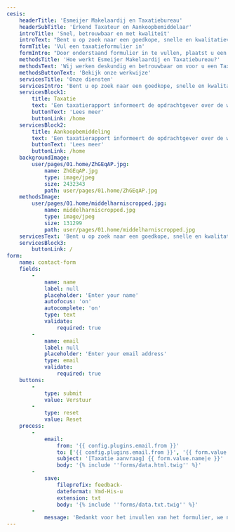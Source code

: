 ```yaml
---
cesis:
    headerTitle: 'Esmeijer Makelaardij en Taxatiebureau'
    headerSubTitle: 'Erkend Taxateur en Aankoopbemiddelaar'
    introTitle: 'Snel, betrouwbaar en met kwaliteit'
    introText: "Bent u op zoek naar een goedkope, snelle en kwalitatieve taxateur om uw huis of bedrijfspand te laten taxeren? Dan bent u bij Esmeijer Makelaardij en Taxatieburo aan het goede adres!\r\n\r\nVia deze website kunt u een taxatieaanvraag direct bij ons plaatsen. Indien u nog specifieke vragen of opmerkingen heeft, dan kunt u ons bellen op 0187 490143"
    formTitle: 'Vul een taxatieformulier in'
    formIntro: "Door onderstaand formulier in te vullen, plaatst u een taxatieaanvraag bij Esmeijer Makelaardij en Taxatieburo. Deze taxatie wordt uitgevoerd door een gecertificeerde en/of beëdigde taxateur.\r\n\r\nNa ontvangst van uw gegevens, nemen wij binnen 1 werkdag contact met u op voor het maken van een afspraak."
    methodsTitle: 'Hoe werkt Esmeijer Makelaardij en Taxatiebureau?'
    methodsText: 'Wij werken deskundig en betrouwbaar om voor u een Taxatierapport binnen 5 werkdagen klaar te hebben. Uiteraard taxeert Esmeijer Makelaardij en Taxatieburo ook bedrijfsobjecten. Bent u op zoek naar een goedkope, snelle en kwalitatieve taxateur om uw huis of bedrijfspand te laten taxeren? Dan bent u bij Esmeijer Makelaardij en Taxatieburo aan het goede adres!'
    methodsButtonText: 'Bekijk onze werkwijze'
    servicesTitle: 'Onze diensten'
    servicesIntro: 'Bent u op zoek naar een goedkope, snelle en kwalitatieve taxateur om uw huis of bedrijfspand te laten taxeren? Dan bent u bij Esmeijer Makelaardij en Taxatieburo aan het goede adres!'
    servicesBlock1:
        title: Taxatie
        text: 'Een taxatierapport informeert de opdrachtgever over de waarde van de getaxeerde onroerende zaak. Het doel van de taxatie kan verschillen. Zo kan men een taxatie laten uitvoeren wanneer men van plan is een woning te kopen, te verbouwen of te verzekeren.'
        buttonText: 'Lees meer'
        buttonLink: /home
    servicesBlock2:
        title: Aankoopbemiddeling
        text: 'Een taxatierapport informeert de opdrachtgever over de waarde van de getaxeerde onroerende zaak. Het doel van de taxatie kan verschillen. Zo kan men een taxatie laten uitvoeren wanneer men van plan is een woning te kopen, te verbouwen of te verzekeren.'
        buttonText: 'Lees meer'
        buttonLink: /home
    backgroundImage:
        user/pages/01.home/ZhGEqAP.jpg:
            name: ZhGEqAP.jpg
            type: image/jpeg
            size: 2432343
            path: user/pages/01.home/ZhGEqAP.jpg
    methodsImage:
        user/pages/01.home/middelharniscropped.jpg:
            name: middelharniscropped.jpg
            type: image/jpeg
            size: 131299
            path: user/pages/01.home/middelharniscropped.jpg
    servicesText: 'Bent u op zoek naar een goedkope, snelle en kwalitatieve taxateur om uw huis of bedrijfspand te laten taxeren? Dan bent u bij Esmeijer Makelaardij en Taxatieburo aan het goede adres!'
    servicesBlock3:
        buttonLink: /
form:
    name: contact-form
    fields:
        -
            name: name
            label: null
            placeholder: 'Enter your name'
            autofocus: 'on'
            autocomplete: 'on'
            type: text
            validate:
                required: true
        -
            name: email
            label: null
            placeholder: 'Enter your email address'
            type: email
            validate:
                required: true
    buttons:
        -
            type: submit
            value: Verstuur
        -
            type: reset
            value: Reset
    process:
        -
            email:
                from: '{{ config.plugins.email.from }}'
                to: ['{{ config.plugins.email.from }}', '{{ form.value.email }}']
                subject: '[Taxatie aanvraag] {{ form.value.name|e }}'
                body: '{% include ''forms/data.html.twig'' %}'
        -
            save:
                fileprefix: feedback-
                dateformat: Ymd-His-u
                extension: txt
                body: '{% include ''forms/data.txt.twig'' %}'
        -
            message: 'Bedankt voor het invullen van het formulier, we nemen snel contact op.'
---
```



